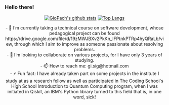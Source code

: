 ### Hello there!

<div align="center">

[![GioPach's github stats](https://github-readme-stats.vercel.app/api?username=GioPach&theme=react&show_icons=true)](https://github.com/anuraghazra/github-readme-stats) [![Top Langs](https://github-readme-stats.vercel.app/api/top-langs/?username=GioPach&layout=compact&theme=react)](https://github.com/anuraghazra/github-readme-stats)

 <p>
- 🔭 I’m currently taking a technical course on software development, whose pedagogical project can be found https://drive.google.com/file/d/19zMWJBXv2PkKn_IFPtnkPTRp4hyQRaLb/view, through which I aim to improve as someone passionate about resolving problems. <br>
- 👯 I’m looking to collaborate on various projects, for I have only 3 years of studying. <br>
- 📫 How to reach me: gi.sig@hotmail.com <br>
- ⚡ Fun fact: I have already taken part on some projects in the institute I study at as a research fellow as well as participated in The Coding School's High School Introduction to Quantum Computing program, when I was initiated in Qiskit, an IBM's Python library turned to this field that is, in one word, sick! 
 </p>
   
</div>
</body>

